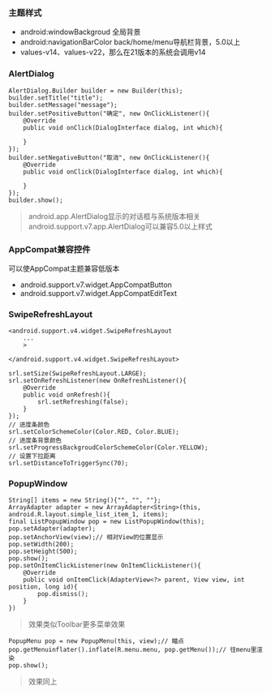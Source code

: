 ### 主题样式
- android:windowBackgroud  全局背景  
- android:navigationBarColor  back/home/menu导航栏背景，5.0以上
- values-v14、values-v22，那么在21版本的系统会调用v14  

### AlertDialog

    AlertDialog.Builder builder = new Builder(this);
    builder.setTitle("title");
    builder.setMessage("message");
    builder.setPositiveButton("确定", new OnClickListener(){
        @Override
        public void onClick(DialogInterface dialog, int which){

        }
    });
    builder.setNegativeButton("取消", new OnClickListener(){
        @Override
        public void onClick(DialogInterface dialog, int which){

        }
    });
    builder.show();

> android.app.AlertDialog显示的对话框与系统版本相关  
> android.support.v7.app.AlertDialog可以兼容5.0以上样式  

### AppCompat兼容控件
可以使AppCompat主题兼容低版本  
- android.support.v7.widget.AppCompatButton  
- android.support.v7.widget.AppCompatEditText  

### SwipeRefreshLayout

    <android.support.v4.widget.SwipeRefreshLayout
        ...
        >

    </android.support.v4.widget.SwipeRefreshLayout>

    srl.setSize(SwipeRefreshLayout.LARGE);
    srl.setOnRefreshListener(new OnRefreshListener(){
        @Override
        public void onRefresh(){
            srl.setRefreshing(false);
        }
    });
    // 进度条颜色
    srl.setColorSchemeColor(Color.RED, Color.BLUE);
    // 进度条背景颜色
    srl.setProgressBackgroudColorSchemeColor(Color.YELLOW);
    // 设置下拉距离
    srl.setDistanceToTriggerSync(70);

### PopupWindow

    String[] items = new String(){"", "", ""};
    ArrayAdapter adapter = new ArrayAdapter<String>(this, android.R.layout.simple_list_item_1, items);
    final ListPopupWindow pop = new ListPopupWindow(this);
    pop.setAdapter(adapter);
    pop.setAnchorView(view);// 相对View的位置显示
    pop.setWidth(200);
    pop.setHeight(500);
    pop.show();
    pop.setOnItemClickListener(new OnItemClickListener(){
        @Override
        public void onItemClick(AdapterView<?> parent, View view, int position, long id){
            pop.dismiss();
        }
    })

> 效果类似Toolbar更多菜单效果    

    PopupMenu pop = new PopupMenu(this, view);// 瞄点
    pop.getMenuinflater().inflate(R.menu.menu, pop.getMenu());// 往menu里渲染
    pop.show();

> 效果同上  
    
